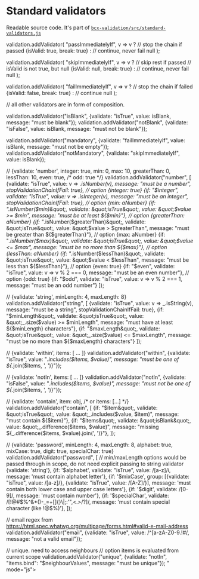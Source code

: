 # Standard validators

Readable source code. It's part of [`bcx-validation/src/standard-validators.js`](https://github.com/buttonwoodcx/bcx-validation/blob/master/src/standard-validators.js)

<div><code-viewer value="function isBlank(v) {
  if (_.isNull(v) || _.isUndefined(v) || _.isNaN(v)) return true;
  if (_.isString(v)) {
    if (_.trim(v).length === 0) return true;
  } else if (_.isArray(v) || _.isPlainObject(v)) {
    if (_.isEmpty(v)) return true;
  }
}

// Validators

// validators implemented in functions.

validation.addValidator(&quot;isTrue&quot;, v => v ? null : &quot;must be true&quot;);
validation.addValidator(&quot;isFalse&quot;, v => v ? &quot;must be false&quot; : null);

validation.addValidator(
  &quot;passImmediatelyIf&quot;,
  v => v ?
  // stop the chain if passed
  {isValid: true, break: true} :
  // continue, never fail
  null
);

validation.addValidator(
  &quot;skipImmediatelyIf&quot;,
  v => v ?
  // skip rest if passed
  // isValid is not true, but null
  {isValid: null, break: true} :
  // continue, never fail
  null
);

validation.addValidator(
  &quot;failImmediatelyIf&quot;,
  v => v ?
  // stop the chain if failed
  {isValid: false, break: true} :
  // continue
  null
);

// all other validators are in form of composition.

validation.addValidator(&quot;isBlank&quot;, {validate: &quot;isTrue&quot;, value: isBlank, message: &quot;must be blank&quot;});
validation.addValidator(&quot;notBlank&quot;, {validate: &quot;isFalse&quot;, value: isBlank, message: &quot;must not be blank&quot;});

validation.addValidator(&quot;mandatory&quot;, {validate: &quot;failImmediatelyIf&quot;, value: isBlank, message: &quot;must not be empty&quot;});
validation.addValidator(&quot;notMandatory&quot;, {validate: &quot;skipImmediatelyIf&quot;, value: isBlank});

// {validate: 'number', integer: true, min: 0, max: 10, greaterThan: 0, lessThan: 10, even: true, /* odd: true */}
validation.addValidator(&quot;number&quot;, [
  {validate: &quot;isTrue&quot;, value: v => _.isNumber(v), message: &quot;must be a number&quot;, stopValidationChainIfFail: true},
  // option {integer: true}
  {if: &quot;$integer&quot;, validate: &quot;isTrue&quot;, value: v => _.isInteger(v), message: &quot;must be an integer&quot;, stopValidationChainIfFail: true},
  // option {min: aNumber}
  {if: &quot;_.isNumber($min)&quot;, validate: &quot;isTrue&quot;, value: &quot;$value >= $min&quot;, message: &quot;must be at least \${$min}&quot;},
  // option {greaterThan: aNumber}
  {if: &quot;_.isNumber($greaterThan)&quot;, validate: &quot;isTrue&quot;, value: &quot;$value > $greaterThan&quot;, message: &quot;must be greater than \${$greaterThan}&quot;},
  // option {max: aNumber}
  {if: &quot;_.isNumber($max)&quot;, validate: &quot;isTrue&quot;, value: &quot;$value <= $max&quot;, message: &quot;must be no more than \${$max}&quot;},
  // option {lessThan: aNumber}
  {if: &quot;_.isNumber($lessThan)&quot;, validate: &quot;isTrue&quot;, value: &quot;$value < $lessThan&quot;, message: &quot;must be less than \${$lessThan}&quot;},
  // option {even: true}
  {if: &quot;$even&quot;, validate: &quot;isTrue&quot;, value: v => v % 2 === 0, message: &quot;must be an even number&quot;},
  // option {odd: true}
  {if: &quot;$odd&quot;, validate: &quot;isTrue&quot;, value: v => v % 2 === 1, message: &quot;must be an odd number&quot;}
]);

// {validate: 'string', minLength: 4, maxLength: 8}
validation.addValidator(&quot;string&quot;, [
  {validate: &quot;isTrue&quot;, value: v => _.isString(v), message: &quot;must be a string&quot;, stopValidationChainIfFail: true},
  {if: &quot;$minLength&quot;, validate: &quot;isTrue&quot;, value: &quot;_.size($value) >= $minLength&quot;, message: &quot;must have at least \${$minLength} characters&quot;},
  {if: &quot;$maxLength&quot;, validate: &quot;isTrue&quot;, value: &quot;_.size($value) <= $maxLength&quot;, message: &quot;must be no more than \${$maxLength} characters&quot;}
]);

// {validate: 'within', items: [ ... ]}
validation.addValidator(&quot;within&quot;, {validate: &quot;isTrue&quot;, value: &quot;_.includes($items, $value)&quot;, message: &quot;must be one of \${_.join($items, ', ')}&quot;});

// {validate: 'notIn', items: [ ... ]}
validation.addValidator(&quot;notIn&quot;, {validate: &quot;isFalse&quot;, value: &quot;_.includes($items, $value)&quot;, message: &quot;must not be one of \${_.join($items, ', ')}&quot;});

// {validate: 'contain', item: obj, /* or items: [...] */}
validation.addValidator(&quot;contain&quot;, [
  {if: &quot;$item&quot;, validate: &quot;isTrue&quot;, value: &quot;_.includes($value, $item)&quot;, message: &quot;must contain \${$item}&quot;},
  {if: &quot;$items&quot;, validate: &quot;isBlank&quot;, value: &quot;_.difference($items, $value)&quot;, message: &quot;missing \${_.difference($items, $value).join(', ')}&quot;},
]);

// {validate: 'password', minLength: 4, maxLength: 8, alphabet: true, mixCase: true, digit: true, specialChar: true}
validation.addValidator(&quot;password&quot;, [
  // min/maxLength options would be passed through in scope, do not need explicit passing to string validator
  {validate: 'string'},
  {if: '$alphabet', validate: &quot;isTrue&quot;, value: /[a-z]/i, message: 'must contain alphabet letter'},
  {if: '$mixCase', group: [{validate: &quot;isTrue&quot;, value: /[a-z]/}, {validate: &quot;isTrue&quot;, value: /[A-Z]/}], message: 'must contain both lower case and upper case letters'},
  {if: '$digit', validate: /[0-9]/, message: 'must contain number'},
  {if: '$specialChar', validate: /[!@#$%^&*()\-_=+\[\]{}\\|;:'&quot;,<.>\/?]/, message: 'must contain special character (like !@$%)'},
]);

// email regex from https://html.spec.whatwg.org/multipage/forms.html#valid-e-mail-address
validation.addValidator(&quot;email&quot;, {validate: &quot;isTrue&quot;, value: /^[a-zA-Z0-9.!#$%&'*+\/=?^_`{|}~-]+@[a-zA-Z0-9](?:[a-zA-Z0-9-]{0,61}[a-zA-Z0-9])?(?:\.[a-zA-Z0-9](?:[a-zA-Z0-9-]{0,61}[a-zA-Z0-9])?)*$/,
           message: &quot;not a valid email&quot;});

// unique. need to access neighbours
// option items is evaluated from current scope
validation.addValidator(&quot;unique&quot;, {validate: &quot;notIn&quot;, &quot;items.bind&quot;: &quot;$neighbourValues&quot;, message: &quot;must be unique&quot;});
" mode="js"></code-viewer></div>